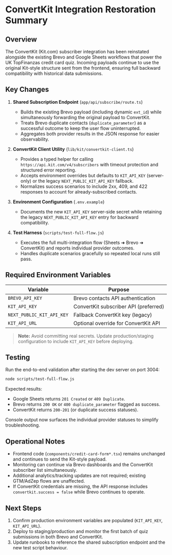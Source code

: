 # ConvertKit Integration Restoration Summary

## Overview

The ConvertKit (Kit.com) subscriber integration has been reinstated alongside the existing Brevo and Google Sheets workflows that power the UK TopFinanzas credit card quiz. Incoming payloads continue to use the original Kit-style structure sent from the frontend, ensuring full backward compatibility with historical data submissions.

## Key Changes

1. **Shared Subscription Endpoint** (`app/api/subscribe/route.ts`)
   - Builds the existing Brevo payload (including dynamic `ext_id`) while simultaneously forwarding the original payload to ConvertKit.
   - Treats Brevo duplicate contacts (`duplicate_parameter`) as a successful outcome to keep the user flow uninterrupted.
   - Aggregates both provider results in the JSON response for easier observability.

2. **ConvertKit Client Utility** (`lib/kit/convertkit-client.ts`)
   - Provides a typed helper for calling `https://api.kit.com/v4/subscribers` with timeout protection and structured error reporting.
   - Accepts environment overrides but defaults to `KIT_API_KEY` (server-only) or the legacy `NEXT_PUBLIC_KIT_API_KEY` fallback.
   - Normalizes success scenarios to include 2xx, 409, and 422 responses to account for already-subscribed contacts.

3. **Environment Configuration** (`.env.example`)
   - Documents the new `KIT_API_KEY` server-side secret while retaining the legacy `NEXT_PUBLIC_KIT_API_KEY` entry for backward compatibility.

4. **Test Harness** (`scripts/test-full-flow.js`)
   - Executes the full multi-integration flow (Sheets ➜ Brevo ➜ ConvertKit) and reports individual provider outcomes.
   - Handles duplicate scenarios gracefully so repeated local runs still pass.

## Required Environment Variables

| Variable                  | Purpose                               |
| ------------------------- | ------------------------------------- |
| `BREVO_API_KEY`           | Brevo contacts API authentication     |
| `KIT_API_KEY`             | ConvertKit subscriber API (preferred) |
| `NEXT_PUBLIC_KIT_API_KEY` | Fallback ConvertKit key (legacy)      |
| `KIT_API_URL`             | Optional override for ConvertKit API  |

> **Note:** Avoid committing real secrets. Update production/staging configuration to include `KIT_API_KEY` before deploying.

## Testing

Run the end-to-end validation after starting the dev server on port 3004:

```bash
node scripts/test-full-flow.js
```

Expected results:

- Google Sheets returns `201 Created` or `409 Duplicate`.
- Brevo returns `200 OK` or `400 duplicate_parameter` flagged as success.
- ConvertKit returns `200-201` (or duplicate success statuses).

Console output now surfaces the individual provider statuses to simplify troubleshooting.

## Operational Notes

- Frontend code (`components/credit-card-form*.tsx`) remains unchanged and continues to send the Kit-style payload.
- Monitoring can continue via Brevo dashboards and the ConvertKit subscriber list simultaneously.
- Additional analytics/tracking updates are not required; existing GTM/AdZep flows are unaffected.
- If ConvertKit credentials are missing, the API response includes `convertkit.success = false` while Brevo continues to operate.

## Next Steps

1. Confirm production environment variables are populated (`KIT_API_KEY`, `KIT_API_URL`).
2. Deploy to staging/production and monitor the first batch of quiz submissions in both Brevo and ConvertKit.
3. Update runbooks to reference the shared subscription endpoint and the new test script behaviour.

